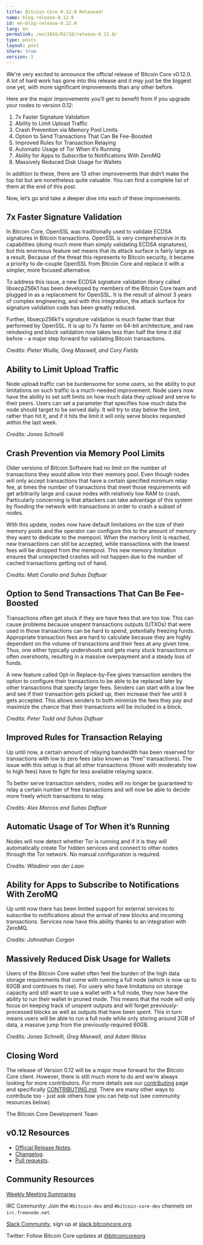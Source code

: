 ```yaml
---
title: Bitcoin Core 0.12.0 Released!
name: blog-release-0.12.0
id: en-blog-release-0.12.0
lang: en
permalink: /en/2016/02/18/release-0.12.0/
type: posts
layout: post
share: true
version: 1
---
```

We're very excited to announce the official release of Bitcoin Core v0.12.0. A lot of hard work has gone into this release and it may just be the biggest one yet, with more significant improvements than any other before.

Here are the major improvements you’ll get to benefit from if you upgrade your nodes to version 0.12:

1. 7x Faster Signature Validation
2. Ability to Limit Upload Traffic
3. Crash Prevention via Memory Pool Limits
4. Option to Send Transactions That Can Be Fee-Boosted
5. Improved Rules for Transaction Relaying
6. Automatic Usage of Tor When it’s Running
7. Ability for Apps to Subscribe to Notifications With ZeroMQ
8. Massively Reduced Disk Usage for Wallets

In addition to these, there are 13 other improvements that didn’t make the top list but are nonetheless quite valuable. You can find a complete list of them at the end of this post.

Now, let’s go and take a deeper dive into each of these improvements.

## 7x Faster Signature Validation

In Bitcoin Core, OpenSSL was traditionally used to validate ECDSA signatures in Bitcoin transactions. OpenSSL is very comprehensive in its capabilities (doing much more than simply validating ECDSA signatures), but this enormous feature set means that its attack surface is fairly large as a result. Because of the threat this represents to Bitcoin security, it became a priority to de-couple OpenSSL from Bitcoin Core and replace it with a simpler, more focused alternative.

To address this issue, a new ECDSA signature validation library called libsecp256k1 has been developed by members of the Bitcoin Core team and plugged in as a replacement for OpenSSL. It is the result of almost 3 years of complex engineering, and with this integration, the attack surface for signature validation code has been greatly reduced.

Further, libsecp256k1's signature validation is much faster than that performed by OpenSSL. It is up to 7x faster on 64-bit architecture, and raw reindexing and block validation now takes less than half the time it did before - a major step forward for validating Bitcoin transactions.

_Credits: Pieter Wuille, Greg Maxwell, and Cory Fields_

## Ability to Limit Upload Traffic

Node upload traffic can be burdensome for some users, so the ability to put limitations on such traffic is a much-needed improvement. Node users now have the ability to set soft limits on how much data they upload and serve to their peers. Users can set a parameter that specifies how much data the node should target to be served daily. It will try to stay below the limit, rather than hit it, and if it hits the limit it will only serve blocks requested within the last week.

_Credits: Jonas Schnelli_

## Crash Prevention via Memory Pool Limits

Older versions of Bitcoin Software had no limit on the number of transactions they would allow into their memory pool. Even though nodes will only accept transactions that have a certain specified minimum relay fee, at times the number of transactions that meet those requirements will get arbitrarily large and cause nodes with relatively low RAM to crash. Particularly concerning is that attackers can take advantage of this system by flooding the network with transactions in order to crash a subset of nodes.

With this update, nodes now have default limitations on the size of their memory pools and the operator can configure this to the amount of memory they want to dedicate to the mempool. When the memory limit is reached, new transactions can still be accepted, while transactions with the lowest fees will be dropped from the mempool. This new memory limitation ensures that unexpected crashes will not happen due to the number of cached transactions getting out of hand.

_Credits: Matt Corallo and Suhas Daftuar_

## Option to Send Transactions That Can Be Fee-Boosted

Transactions often get stuck if they are have fees that are too low. This can cause problems because unspent transactions outputs (UTXOs) that were used in those transactions can be hard to spend, potentially freezing funds. Appropriate transaction fees are hard to calculate because they are highly dependent on the volume of transactions and their fees at any given time. Thus, one either typically undershoots and gets many stuck transactions or often overshoots, resulting in a massive overpayment and a steady loss of funds.

A new feature called Opt-in Replace-by-Fee gives transaction senders the option to configure their transactions to be able to be replaced later by other transactions that specify larger fees. Senders can start with a low fee and see if their transaction gets picked up, then increase their fee until it gets accepted. This allows senders to both minimize the fees they pay and maximize the chance that their transactions will be included in a block.

_Credits: Peter Todd and Suhas Daftuar_

## Improved Rules for Transaction Relaying

Up until now, a certain amount of relaying bandwidth has been reserved for transactions with low to zero fees (also known as “free” transactions). The issue with this setup is that all other transactions (those with moderately low to high fees) have to fight for less available relaying space.

To better serve transaction senders, nodes will no longer be guaranteed to relay a certain number of free transactions and will now be able to decide more freely which transactions to relay.

_Credits: Alex Morcos and Suhas Daftuar_

## Automatic Usage of Tor When it’s Running

Nodes will now detect whether Tor is running and if it is they will automatically create Tor hidden services and connect to other nodes through the Tor network. No manual configuration is required.

_Credits: Wladimir van der Laan_

## Ability for Apps to Subscribe to Notifications With ZeroMQ

Up until now there has been limited support for external services to subscribe to notifications about the arrival of new blocks and incoming transactions. Services now have this ability thanks to an integration with ZeroMQ.

_Credits: Johnathan Corgan_

## Massively Reduced Disk Usage for Wallets

Users of the Bitcoin Core wallet often feel the burden of the high data storage requirements that come with running a full node (which is now up to 60GB and continues to rise). For users who have limitations on storage capacity and still want to use a wallet with a full node, they now have the ability to run their wallet in pruned mode. This means that the node will only focus on keeping track of unspent outputs and will forget previously-processed blocks as well as outputs that have been spent. This in turn means users will be able to run a full node while only storing around 2GB of data, a massive jump from the previously-required 60GB.

_Credits: Jonas Schnelli, Greg Maxwell, and Adam Weiss_

## Closing Word

The release of Version 0.12 will be a major move forward for the Bitcoin Core client.  However, there is still much more to do and we’re always looking for more contributors. For more details see our [contributing](/en/contribute/) page and specifically [CONTRIBUTING.md](/en/faq/contributing-code/). There are many other ways to contribute too - just ask others how you can help out (see community resources below).

The Bitcoin Core Development Team

## v0.12 Resources

- [Official Release Notes](https://github.com/bitcoin/bitcoin/blob/0.12/doc/release-notes.md).
- [Changelog](https://github.com/bitcoin/bitcoin/blob/0.12/doc/release-notes.md#0120-change-log).
- [Pull requests](https://github.com/bitcoin/bitcoin/pulls?q=is%3Apr+milestone%3A0.12.0+is%3Aclosed).

## Community Resources

[Weekly Meeting Summaries](https://bitcoincore.org/en/meetings/)

IRC Community:
Join the `#bitcoin-dev` and `#bitcoin-core-dev` channels on `irc.freenode.net`.

[Slack Community](https://bitcoincore.slack.com), sign up at [slack.bitcoincore.org](https://slack.bitcoincore.org).

Twitter:
Follow Bitcoin Core updates at [@bitcoincoreorg](https://twitter.com/bitcoincoreorg)